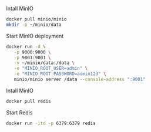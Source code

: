 Intall MinIO
```sh
docker pull minio/minio
mkdir -p ~/minio/data
```

Start MinIO deployment
```sh
docker run -d \
   -p 9000:9000 \
   -p 9001:9001 \
   -v ~/minio/data:/data \
   -e "MINIO_ROOT_USER=admin" \
   -e "MINIO_ROOT_PASSWORD=admin123" \
   minio/minio server /data --console-address ":9001"
```

Intall MinIO
```sh
docker pull redis
```

Start Redis
```sh
docker run -itd -p 6379:6379 redis
```